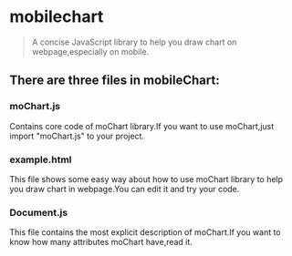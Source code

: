 # mobilechart
> A concise JavaScript library to help you draw chart on webpage,especially on mobile.

## There are three files in mobileChart:
### moChart.js<br />
Contains core code of moChart library.If you want to use moChart,just import "moChart.js" to your project. 
### example.html<br />
This file shows some easy way about how to use moChart library to help you draw chart in webpage.You can edit it and try your code.
### Document.js<br />
This file contains the most explicit description of moChart.If you want to know how many attributes moChart have,read it.

